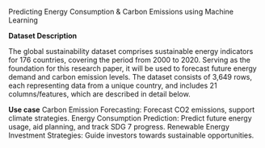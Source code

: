 Predicting Energy Consumption & Carbon Emissions using Machine Learning

**Dataset Description**

The global sustainability dataset comprises sustainable energy indicators for 176 countries, covering the period from 2000 to 2020. Serving as the foundation for this research paper, it will be used to forecast future energy demand and carbon emission levels. The dataset consists of 3,649 rows, each representing data from a unique country, and includes 21 columns/features, which are described in detail below.

**Use case**
Carbon Emission Forecasting: Forecast CO2 emissions, support climate strategies.
Energy Consumption Prediction: Predict future energy usage, aid planning, and track SDG 7 progress.
Renewable Energy Investment Strategies: Guide investors towards sustainable opportunities.

